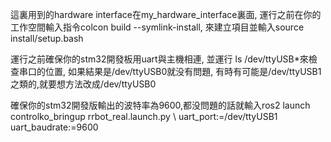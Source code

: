 這裏用到的hardware interface在my_hardware_interface裏面,
運行之前在你的工作空間輸入指令colcon build --symlink-install,
來建立項目並輸入source install/setup.bash

運行之前確保你的stm32開發板用uart與主機相連,
並運行 ls /dev/ttyUSB*來檢查串口的位置,
如果結果是/dev/ttyUSB0就没有問題,
有時有可能是/dev/ttyUSB1之類的,就要想方法改成/dev/ttyUSB0

確保你的stm32開發版輸出的波特率為9600,都没問題的話就輸入ros2 launch controlko_bringup rrbot_real.launch.py \ uart_port:=/dev/ttyUSB1 uart_baudrate:=9600
